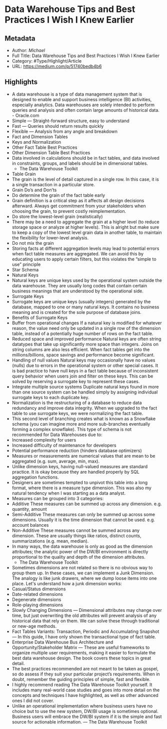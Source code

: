 # Data Warehouse Tips and Best Practices I Wish I Knew Earlier

## Metadata

* Author: *Michael*
* Full Title: Data Warehouse Tips and Best Practices I Wish I Knew Earlier
* Category: #Type/Highlight/Article
* URL: https://medium.com/p/51740bedb4b6

## Highlights

* A data warehouse is a type of data management system that is designed to enable and support business intelligence (BI) activities, especially analytics. Data warehouses are solely intended to perform queries and analysis and often contain large amounts of historical data. - Oracle.com
* Simple — Straight-forward structure, easy to understand
* Fast — Queries should return results quickly
* Flexible — Analysis from any angle and breakdown
* Fact and Dimension Tables
* Keys and Normalization
* Other Fact Table Best Practices
* Other Dimension Table Best Practices
* Data involved in calculations should be in fact tables, and data involved in constraints, groups, and labels should be in dimensional tables. 
  * The Data Warehouse Toolkit
* Table Grain
* The grain is the level of detail captured in a single row. In this case, it is a single transaction in a particular store.
* Grain Do’s and Don’ts
* Do determine the grain of the fact table early
* Grain definition is a critical step as it affects all design decisions afterward. Always get commitment from your stakeholders when choosing the grain, to prevent costly reimplementation.
* Do store the lowest-level grain (realistically)
* There may be a need to aggregate the grain at a higher level (to reduce storage space or analyze at higher levels). This is alright but make sure to keep a copy of the lowest level grain data in another table, to maintain the flexibility for lower-level analysis.
* Do not mix the grain
* Storing facts at different aggregation levels may lead to potential errors when fact table measures are aggregated. We can avoid this by educating users to apply certain filters, but this violates the “simple to use” principle
* Star Schema
* Natural Keys
* Natural keys are unique keys used by the operational system outside the data warehouse. They are usually long codes that contain certain business meanings that are understood by the operational side.
* Surrogate Keys
* Surrogate keys are unique keys (usually integers) generated by the database, mapped to one or many natural keys. It contains no business meaning and is created for the sole purpose of database joins.
* Benefits of Surrogate Keys
* Buffer from operational changes
  If a natural key is modified for whatever reason, the value need only be updated in a single row of the dimension table, instead of a potentially huge number of rows on the fact table.
* Reduced space and improved performance
  Natural keys are often string datatypes that take up significantly more space than integers. Joins on string columns are also less efficient. When fact tables get into the millions/billions, space savings and performance become significant.
* Handling of null values
  Natural keys may occasionally have no values (nulls) due to errors in the operational system or other special cases. It is bad practice to have null keys in a fact table because of inconsistent query behavior when users join and filter on these keys. This can be solved by reserving a surrogate key to represent these cases.
* Integrate multiple source systems
  Duplicate natural keys found in more than one source system can be handled simply by assigning individual surrogate keys to each duplicate key.
* Normalization is the restructuring of a database to reduce data redundancy and improve data integrity. When we upgraded to the fact table to use surrogate keys, we were normalizing the fact table.
* This second level of branching creates what is known as a Snowflake schema (you can imagine more and more sub-branches eventually forming a complex snowflake). This type of schema is not recommended for Data Warehouses due to:
* Increased complexity for users
* Increased difficulty of maintenance for developers
* Potential performance reduction (hinders database optimizers)
* Measures or measurements are numerical values that are mean to be aggregated (e.g. sum, average, min, max).
* Unlike dimension keys, having null-valued measures are standard practice. It is okay because they are handled properly by SQL aggregation functions.
* Designers are sometimes tempted to unpivot this table into a long format, where there is a measure type dimension. This was also my natural tendency when I was starting as a data analyst.
* Measures can be grouped into 3 categories:
* Additive
  These measures can be summed up across any dimension.
  e.g. quantity, amount
* Semi-Additive
  These measures can only be summed up across some dimensions. Usually it is the time dimension that cannot be used.
  e.g. account balances
* Non-Additive
  These measures cannot be summed across any dimension. These are usually things like ratios, distinct counts, summarizations (e.g. mean, median).
* In many ways, the data warehouse is only as good as the dimension attributes; the analytic power of the DW/BI environment is directly proportional to the quality and depth of the dimension attributes.
  * The Data Warehouse Toolkit
* Sometimes dimensions are not related so there is no obvious way to group them up. In these cases, we can implement a Junk Dimension. The analogy is like junk drawers, where we dump loose items into one place. Let's understand how a junk dimension works:
* Casual/Status dimensions
* Date-related dimensions
* Degenerate dimensions
* Role-playing dimensions
* Slowly Changing Dimensions — Dimensional attributes may change over time, but just overwriting the old attributes will prevent analysis of any historical data that rely on them. We can solve these through traditional or new-age methods.
* Fact Tables Variants: Transaction, Periodic and Accumulating Snapshot — In this guide, I have only shown the transactional type of fact table.
* Enterprise Data Warehouse Bus Architecture and Opportunity/Stakeholder Matrix — These are useful frameworks to organize multiple user requirements, making it easier to formulate the best data warehouse design. The book covers these topics in great detail.
* The best practices recommended are not meant to be taken as gospel, so do assess if they suit your particular project’s requirements. When in doubt, remember the guiding principles of simple, fast and flexible.
* I highly recommend reading The Data Warehouse Toolkit yourself. It includes many real-world case studies and goes into more detail on the concepts and techniques I have highlighted, as well as other advanced ones I did not cover.
* Unlike an operational implementation where business users have no choice but to use the new system, DW/BI usage is sometimes optional. Business users will embrace the DW/BI system if it is the simple and fast source for actionable information. — The Data Warehouse Toolkit

